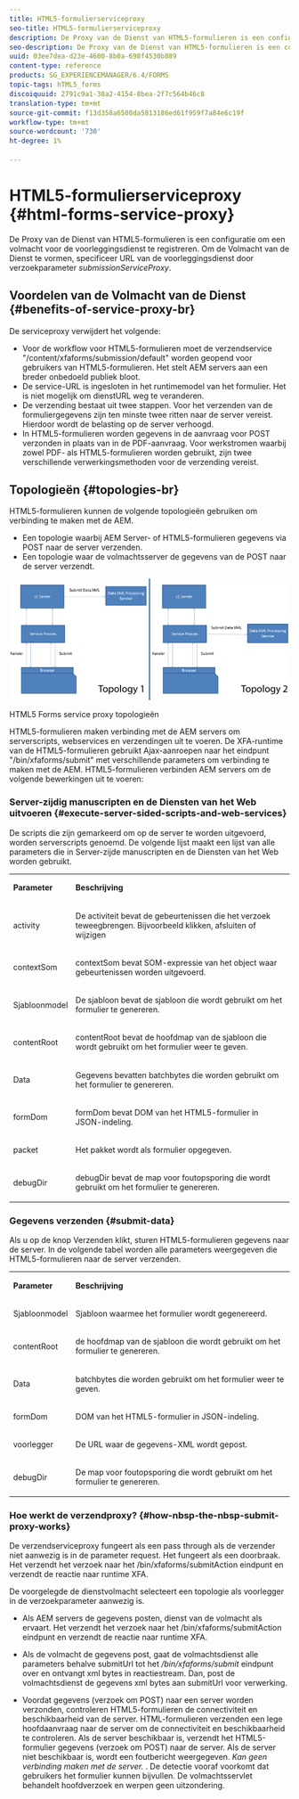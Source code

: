 ```yaml
---
title: HTML5-formulierserviceproxy
seo-title: HTML5-formulierserviceproxy
description: De Proxy van de Dienst van HTML5-formulieren is een configuratie om een volmacht voor de voorleggingsdienst te registreren. Om de Volmacht van de Dienst te vormen, specificeer URL van de voorleggingsdienst door request parameter submissionServiceProxy.
seo-description: De Proxy van de Dienst van HTML5-formulieren is een configuratie om een volmacht voor de voorleggingsdienst te registreren. Om de Volmacht van de Dienst te vormen, specificeer URL van de voorleggingsdienst door request parameter submissionServiceProxy.
uuid: 03ee7dea-d23e-4600-8b0a-698f4530b889
content-type: reference
products: SG_EXPERIENCEMANAGER/6.4/FORMS
topic-tags: hTML5_forms
discoiquuid: 2791c9a1-38a2-4154-8bea-2f7c564b46c8
translation-type: tm+mt
source-git-commit: f13d358a6508da5813186ed61f959f7a84e6c19f
workflow-type: tm+mt
source-wordcount: '730'
ht-degree: 1%

---
```



# HTML5-formulierserviceproxy {#html-forms-service-proxy}

De Proxy van de Dienst van HTML5-formulieren is een configuratie om een volmacht voor de voorleggingsdienst te registreren. Om de Volmacht van de Dienst te vormen, specificeer URL van de voorleggingsdienst door verzoekparameter *submissionServiceProxy*.

## Voordelen van de Volmacht van de Dienst {#benefits-of-service-proxy-br}

De serviceproxy verwijdert het volgende:

* Voor de workflow voor HTML5-formulieren moet de verzendservice &quot;/content/xfaforms/submission/default&quot; worden geopend voor gebruikers van HTML5-formulieren. Het stelt AEM servers aan een breder onbedoeld publiek bloot.
* De service-URL is ingesloten in het runtimemodel van het formulier. Het is niet mogelijk om dienstURL weg te veranderen.
* De verzending bestaat uit twee stappen. Voor het verzenden van de formuliergegevens zijn ten minste twee ritten naar de server vereist. Hierdoor wordt de belasting op de server verhoogd.
* In HTML5-formulieren worden gegevens in de aanvraag voor POST verzonden in plaats van in de PDF-aanvraag. Voor werkstromen waarbij zowel PDF- als HTML5-formulieren worden gebruikt, zijn twee verschillende verwerkingsmethoden voor de verzending vereist.

## Topologieën {#topologies-br}

HTML5-formulieren kunnen de volgende topologieën gebruiken om verbinding te maken met de AEM.

* Een topologie waarbij AEM Server- of HTML5-formulieren gegevens via POST naar de server verzenden.
* Een topologie waar de volmachtsserver de gegevens van de POST naar de server verzendt.

![HTML5 Forms service proxy topologieën](assets/topology.png)

HTML5 Forms service proxy topologieën

HTML5-formulieren maken verbinding met de AEM servers om serverscripts, webservices en verzendingen uit te voeren. De XFA-runtime van de HTML5-formulieren gebruikt Ajax-aanroepen naar het eindpunt &quot;/bin/xfaforms/submit&quot; met verschillende parameters om verbinding te maken met de AEM. HTML5-formulieren verbinden AEM servers om de volgende bewerkingen uit te voeren:

### Server-zijdig manuscripten en de Diensten van het Web uitvoeren {#execute-server-sided-scripts-and-web-services}

De scripts die zijn gemarkeerd om op de server te worden uitgevoerd, worden serverscripts genoemd. De volgende lijst maakt een lijst van alle parameters die in Server-zijde manuscripten en de Diensten van het Web worden gebruikt.

<table> 
 <tbody> 
  <tr> 
   <td><p><strong>Parameter</strong></p> </td> 
   <td><p><strong>Beschrijving</strong></p> </td> 
  </tr> 
  <tr> 
   <td><p>activity</p> </td> 
   <td><p>De activiteit bevat de gebeurtenissen die het verzoek teweegbrengen. Bijvoorbeeld klikken, afsluiten of wijzigen</p> </td> 
  </tr> 
  <tr> 
   <td><p>contextSom</p> </td> 
   <td><p>contextSom bevat SOM-expressie van het object waar gebeurtenissen worden uitgevoerd.</p> </td> 
  </tr> 
  <tr> 
   <td><p>Sjabloonmodel</p> </td> 
   <td><p>De sjabloon bevat de sjabloon die wordt gebruikt om het formulier te genereren.</p> </td> 
  </tr> 
  <tr> 
   <td><p>contentRoot</p> </td> 
   <td><p>contentRoot bevat de hoofdmap van de sjabloon die wordt gebruikt om het formulier weer te geven.</p> </td> 
  </tr> 
  <tr> 
   <td><p>Data</p> </td> 
   <td><p>Gegevens bevatten batchbytes die worden gebruikt om het formulier te genereren.</p> </td> 
  </tr> 
  <tr> 
   <td><p>formDom</p> </td> 
   <td><p>formDom bevat DOM van het HTML5-formulier in JSON-indeling.</p> </td> 
  </tr> 
  <tr> 
   <td><p>packet</p> </td> 
   <td><p>Het pakket wordt als formulier opgegeven.</p> </td> 
  </tr> 
  <tr> 
   <td><p>debugDir</p> </td> 
   <td><p>debugDir bevat de map voor foutopsporing die wordt gebruikt om het formulier te genereren.</p> </td> 
  </tr> 
 </tbody> 
</table>

### Gegevens verzenden {#submit-data}

Als u op de knop Verzenden klikt, sturen HTML5-formulieren gegevens naar de server. In de volgende tabel worden alle parameters weergegeven die HTML5-formulieren naar de server verzenden.

<table> 
 <tbody> 
  <tr> 
   <td><p><strong>Parameter</strong></p> </td> 
   <td><p><strong>Beschrijving</strong></p> </td> 
  </tr> 
  <tr> 
   <td><p>Sjabloonmodel</p> </td> 
   <td><p>Sjabloon waarmee het formulier wordt gegenereerd.</p> </td> 
  </tr> 
  <tr> 
   <td><p>contentRoot</p> </td> 
   <td><p>de hoofdmap van de sjabloon die wordt gebruikt om het formulier te genereren.</p> </td> 
  </tr> 
  <tr> 
   <td><p>Data</p> </td> 
   <td><p>batchbytes die worden gebruikt om het formulier weer te geven.</p> </td> 
  </tr> 
  <tr> 
   <td><p>formDom</p> </td> 
   <td><p>DOM van het HTML5-formulier in JSON-indeling.</p> </td> 
  </tr> 
  <tr> 
   <td><p>voorlegger</p> </td> 
   <td><p>De URL waar de gegevens-XML wordt gepost.</p> </td> 
  </tr> 
  <tr> 
   <td><p>debugDir</p> </td> 
   <td><p>De map voor foutopsporing die wordt gebruikt om het formulier te genereren.</p> </td> 
  </tr> 
 </tbody> 
</table>

### Hoe werkt de verzendproxy? {#how-nbsp-the-nbsp-submit-proxy-works}

De verzendserviceproxy fungeert als een pass through als de verzender niet aanwezig is in de parameter request. Het fungeert als een doorbraak. Het verzendt het verzoek naar het /bin/xfaforms/submitAction eindpunt en verzendt de reactie naar runtime XFA.

De voorgelegde de dienstvolmacht selecteert een topologie als voorlegger in de verzoekparameter aanwezig is.

* Als AEM servers de gegevens posten, dienst van de volmacht als ervaart. Het verzendt het verzoek naar het /bin/xfaforms/submitAction eindpunt en verzendt de reactie naar runtime XFA.
* Als de volmacht de gegevens post, gaat de volmachtsdienst alle parameters behalve submitUrl tot het */bin/xfaforms/submit* eindpunt over en ontvangt xml bytes in reactiestream. Dan, post de volmachtsdienst de gegevens xml bytes aan submitUrl voor verwerking.

* Voordat gegevens (verzoek om POST) naar een server worden verzonden, controleren HTML5-formulieren de connectiviteit en beschikbaarheid van de server. HTML-formulieren verzenden een lege hoofdaanvraag naar de server om de connectiviteit en beschikbaarheid te controleren. Als de server beschikbaar is, verzendt het HTML5-formulier gegevens (verzoek om POST) naar de server. Als de server niet beschikbaar is, wordt een foutbericht weergegeven. *Kan geen verbinding maken met de server.* . De detectie vooraf voorkomt dat gebruikers het formulier kunnen bijvullen. De volmachtsservlet behandelt hoofdverzoek en werpen geen uitzondering.

